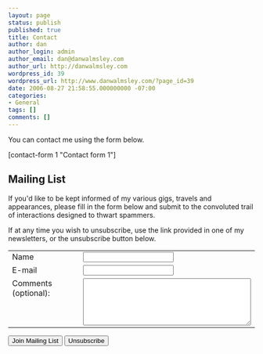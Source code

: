 ```yaml
---
layout: page
status: publish
published: true
title: Contact
author: dan
author_login: admin
author_email: dan@danwalmsley.com
author_url: http://danwalmsley.com
wordpress_id: 39
wordpress_url: http://www.danwalmsley.com/?page_id=39
date: 2006-08-27 21:58:55.000000000 -07:00
categories:
- General
tags: []
comments: []
---
```

You can contact me using the form below.

[contact-form 1 "Contact form 1"]

<h2>Mailing List</h2>
If you'd like to be kept informed of my various gigs, travels and appearances, please fill in the form below and submit to the convoluted trail of interactions designed to thwart spammers.

If at any time you wish to unsubscribe, use the link provided in one of my newsletters, or the unsubscribe button below.

<form method="post" action="http://scripts.dreamhost.com/add_list.cgi">
   <input type="hidden" name="list" value="newsletter@danwalmsley.com" />
   <input type="hidden" name="domain" value="danwalmsley.com" />
   <input type="hidden" name="emailit" value="1" />
  <table>
  <tr><td>Name</td><td><input name="name" /></td></tr>
  <tr><td>E-mail</td><td><input name="email" /></td></tr>
   <tr><td valign="top">Comments (optional):</td><td><textarea name="comments" cols="40" rows="6"></textarea></td></tr>
   </table>
   <input type="submit" name="submit" value="Join Mailing List" />
   <input type="submit" name="unsub" value="Unsubscribe" />
</form>
